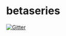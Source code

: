 # betaseries

[![Gitter](https://badges.gitter.im/Join%20Chat.svg)](https://gitter.im/bdunogier/betaseries?utm_source=badge&utm_medium=badge&utm_campaign=pr-badge&utm_content=badge)
